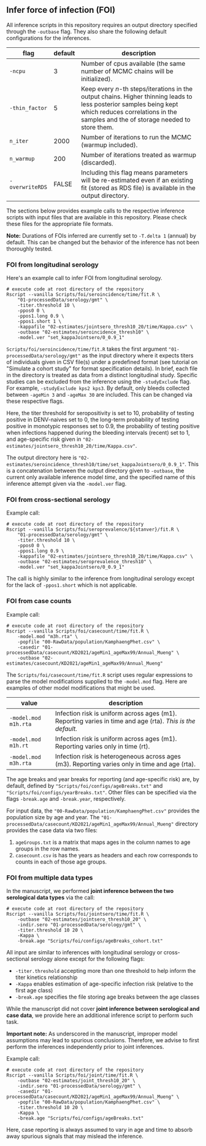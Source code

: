 
## Infer force of infection (FOI)

All inference scripts in this repository requires an output directory specified through the `-outbase` flag.
They also share the following default configurations for the inferences.

|flag            |default|description                                                                                                                                                                                       |
|----------------|-------|--------------------------------------------------------------------------------------------------------------------------------------------------------------------------------------------------|
|`-ncpu`         | 3     | Number of cpus available (the same number of MCMC chains will be initialized).                                                                                                                        |
|`-thin_factor`  | 5     | Keep every *n*-th steps/iterations in the output chains. Higher thinning leads to less posterior samples being kept which reduces correlations in the samples and the of storage needed to store them.|
|`n_iter`        | 2000  | Number of iterations to run the MCMC (warmup included).                                                                                                                                               |
|`n_warmup`      | 200   | Number of iterations treated as warmup (discarded).                                                                                                                                                   |
|`-overwriteRDS` | FALSE | Including this flag means parameters will be re-estimated even if an existing fit (stored as RDS file) is available in the output directory.                                                          |

The sections below provides example calls to the respective inference scripts with input files that are available in this repository.
Please check these files for the appropriate file formats.

**Note:** Durations of FOIs inferred are currently set to `-T.delta 1` (annual) by default. This can be changed but the behavior of the inference has not been thoroughly tested.


### FOI from longitudinal serology

Here's an example call to infer FOI from longitudinal serology.

    # execute code at root directory of the repository
    Rscript --vanilla Scripts/foi/seroincidence/time/fit.R \
        "01-processedData/serology/gmt" \
        -titer.threshold 10 \
        -ppos0 0 \
        -ppos1.long 0.9 \
        -ppos1.short 1 \
        -kappafile "02-estimates/jointsero_thresh10_20/time/Kappa.csv" \
        -outbase "02-estimates/seroincidence_thresh10" \
        -model.ver "set_kappaJointsero/0_0.9_1"
        
`Scripts/foi/seroincidence/time/fit.R` takes the first argument `"01-processedData/serology/gmt"` as the input directory where it expects titers of individuals given in CSV file(s) under a predefined format (see tutorial on "Simulate a cohort study" for format specification details). In brief, each file in the directory is treated as data from a distinct longitudinal study. Specific studies can be excluded from the inference using the `-studyExclude` flag. For example, `-studyExclude kps2 kps3`. By default, only bleeds collected between `-ageMin 3` and `-ageMax 30` are included. This can be changed via these respective flags.

Here, the titer threshold for seropositivity is set to 10, probability of testing positive in DENV-naives set to 0, the long-term probability of testing positive in monotypic responses set to 0.9, the probability of testing positive when infections happened during the bleeding intervals (recent) set to 1, and age-specific risk given in `"02-estimates/jointsero_thresh10_20/time/Kappa.csv"`.

The output directory here is `"02-estimates/seroincidence_thresh10/time/set_kappaJointsero/0_0.9_1"`. This is a concatenation between the output directory given to `-outbase`, the current only available inference model *time*, and the specified name of this inference attempt given via the `-model.ver` flag.



### FOI from cross-sectional serology

Example call:

    # execute code at root directory of the repository
    Rscript --vanilla Scripts/foi/seroprevalence/${stanver}/fit.R \
        "01-processedData/serology/gmt" \
        -titer.threshold 10 \
        -ppos0 0 \
        -ppos1.long 0.9 \
        -kappafile "02-estimates/jointsero_thresh10_20/time/Kappa.csv" \
        -outbase "02-estimates/seroprevalence_thresh10" \
        -model.ver "set_kappaJointsero/0_0.9_1"

The call is highly similar to the inference from longitudinal serology except for the lack of `-ppos1.short` which is not applicable.



### FOI from case counts

Example call:

    # execute code at root directory of the repository
    Rscript --vanilla Scripts/foi/casecount/time/fit.R \
        -model.mod "m3h.rta" \
        -popfile "00-RawData/population/KamphaengPhet.csv" \
        -casedir "01-processedData/casecount/KD2021/ageMin1_ageMax99/Annual_Mueng" \
        -outbase "02-estimates/casecount/KD2021/ageMin1_ageMax99/Annual_Mueng"

The `Scripts/foi/casecount/time/fit.R` script uses regular expressions to parse the model modifications supplied to the `-model.mod` flag.
Here are examples of other model modifications that might be used.

|value          |description                   |
|---------------|------------------------------|
|`-model.mod m1h.rta`| Infection risk is uniform across ages (m1). Reporting varies in time and age (rta). *This is the default.*|
|`-model.mod m1h.rt`| Infection risk is uniform across ages (m1). Reporting varies only in time (rt).|
|`-model.mod m3h.rta`| Infection risk is heterogeneous across ages (m3). Reporting varies only in time and age (rta).|

The age breaks and year breaks for reporting (and age-specific risk) are, by default, defined by 
`"Scripts/foi/configs/ageBreaks.txt"` and `"Scripts/foi/configs/yearBreaks.txt"`.
Other files can be specified via the flags `-break.age` and `-break.year`, respectively.

For input data, the `"00-RawData/population/KamphaengPhet.csv"` provides the population size by age and year.
The `"01-processedData/casecount/KD2021/ageMin1_ageMax99/Annual_Mueng"` directory provides the case data via two files:

1. `ageGroups.txt` is a matrix that maps ages in the column names to age groups in the row names.
2. `casecount.csv` is has the years as headers and each row corresponds to counts in each of those age groups.



### FOI from multiple data types

In the manuscript, we performed **joint inference between the two serological data types** via the call:

    # execute code at root directory of the repository
    Rscript --vanilla Scripts/foi/jointsero/time/fit.R \
        -outbase "02-estimates/jointsero_thresh10_20" \
        -indir.sero "01-processedData/serology/gmt" \
        -titer.threshold 10 20 \
        -Kappa \
        -break.age "Scripts/foi/configs/ageBreaks_cohort.txt"

All input are similar to inferences with longitudinal serology or cross-sectional serology alone except for the following flags:
- `-titer.threshold` accepting more than one threshold to help inform the titer kinetics relationship
- `-Kappa` enables estimation of age-specific infection risk (relative to the first age class)
- `-break.age` specifies the file storing age breaks between the age classes



While the manuscript did not cover **joint inference between serological and case data**, we provide here an additional inference script to perform such task.

**Important note:** As underscored in the manuscript, improper model assumptions may lead to spurious conclusions. Therefore, we advise to first perform the inferences independently prior to joint inferences.

Example call:

    # execute code at root directory of the repository
    Rscript --vanilla Scripts/foi/joint/time/fit.R \
        -outbase "02-estimates/joint_thresh10_20" \
        -indir.sero "01-processedData/serology/gmt" \
        -casedir "01-processedData/casecount/KD2021/ageMin1_ageMax99/Annual_Mueng" \
        -popfile "00-RawData/population/KamphaengPhet.csv" \
        -titer.threshold 10 20 \
        -Kappa \
        -break.age "Scripts/foi/configs/ageBreaks.txt"

Here, case reporting is always assumed to vary in age and time to absorb away spurious signals that may mislead the inference.
